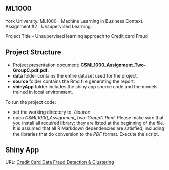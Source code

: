 ## ML1000
York University. ML1000 - Machine Learning in Business Context. Assignment #2 | Unsupervised Learning.

Project Title - Unsupervised learning approach to Credit card Fraud

## Project Structure

* Project presentation document: **CSML1000_Assignment_Two-GroupC.pdf.pdf**.  
* **data** folder contains the entire dataset used for the project.
* **source** folder contains the Rmd file generating the report.
* **shinyApp** folder includes the shiny app source code and the models trained in local environment.

To run the project code:

* set the working directory to *./source*
* open *CSML1000_Assignment_Two-GroupC.Rmd*. Please make sure that you install all required library; they are listed at the beginning of the file. It is assumed that all R Markdown dependencies are satisfied, including the libraries that do conversion to the *PDF* format. Execute the script.


## Shiny App
URL: [Credit Card Data Fraud Detection & Clustering](https://ml-lab.shinyapps.io/creditCardDataClustering/)
